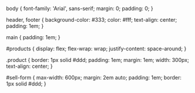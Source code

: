 body {
    font-family: 'Arial', sans-serif;
    margin: 0;
    padding: 0;
}

header, footer {
    background-color: #333;
    color: #fff;
    text-align: center;
    padding: 1em;
}

main {
    padding: 1em;
}

#products {
    display: flex;
    flex-wrap: wrap;
    justify-content: space-around;
}

.product {
    border: 1px solid #ddd;
    padding: 1em;
    margin: 1em;
    width: 300px;
    text-align: center;
}

#sell-form {
    max-width: 600px;
    margin: 2em auto;
    padding: 1em;
    border: 1px solid #ddd;
}

